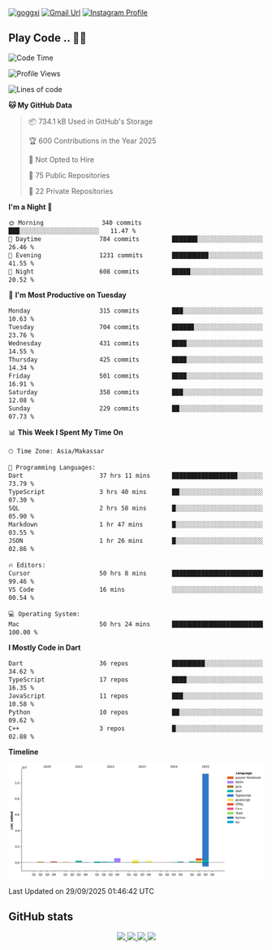 [![goggxi](https://img.shields.io/badge/Portofolio-Goggxi-orange)](https://goggxi.github.io)
[![Gmail Url](https://img.shields.io/twitter/url?label=Goggxi@gmail.com&logo=gmail&style=social&url=http%3A%2F%2Fmailto%3Acontact.Goggxi@gmail.com)](mailto:Goggxi@gmail.com) [![Instagram Profile](https://img.shields.io/twitter/url?label=moh_rifkan&logo=instagram&style=social&url=https://www.instagram.com/moh_rifkan/)](https://www.instagram.com/moh_rifkan/)

## Play Code .. 💬🚀

<!-- [![Moh Rifkan GitHub stats](https://github-readme-stats.vercel.app/api?username=goggxi&count_private=true&show_icons=true&theme=dracula&custom_title=Goggxi%20Statistic%20🚀)](https://github.com/goggxi/goggxi)

[![Top Langs](https://github-readme-stats.vercel.app/api/top-langs/?username=goggxi&langs_count=8&layout=compact&show_icons=true&theme=dracula)](https://github.com/goggxi/goggxi) -->

<!--START_SECTION:waka-->
![Code Time](http://img.shields.io/badge/Code%20Time-4%2C595%20hrs%2029%20mins-blue)

![Profile Views](http://img.shields.io/badge/Profile%20Views-9-blue)

![Lines of code](https://img.shields.io/badge/From%20Hello%20World%20I%27ve%20Written-13.7%20million%20lines%20of%20code-blue)

**🐱 My GitHub Data** 

> 📦 734.1 kB Used in GitHub's Storage 
 > 
> 🏆 600 Contributions in the Year 2025
 > 
> 🚫 Not Opted to Hire
 > 
> 📜 75 Public Repositories 
 > 
> 🔑 22 Private Repositories 
 > 
**I'm a Night 🦉** 

```text
🌞 Morning                340 commits         ███░░░░░░░░░░░░░░░░░░░░░░   11.47 % 
🌆 Daytime                784 commits         ███████░░░░░░░░░░░░░░░░░░   26.46 % 
🌃 Evening                1231 commits        ██████████░░░░░░░░░░░░░░░   41.55 % 
🌙 Night                  608 commits         █████░░░░░░░░░░░░░░░░░░░░   20.52 % 
```
📅 **I'm Most Productive on Tuesday** 

```text
Monday                   315 commits         ███░░░░░░░░░░░░░░░░░░░░░░   10.63 % 
Tuesday                  704 commits         ██████░░░░░░░░░░░░░░░░░░░   23.76 % 
Wednesday                431 commits         ████░░░░░░░░░░░░░░░░░░░░░   14.55 % 
Thursday                 425 commits         ████░░░░░░░░░░░░░░░░░░░░░   14.34 % 
Friday                   501 commits         ████░░░░░░░░░░░░░░░░░░░░░   16.91 % 
Saturday                 358 commits         ███░░░░░░░░░░░░░░░░░░░░░░   12.08 % 
Sunday                   229 commits         ██░░░░░░░░░░░░░░░░░░░░░░░   07.73 % 
```


📊 **This Week I Spent My Time On** 

```text
🕑︎ Time Zone: Asia/Makassar

💬 Programming Languages: 
Dart                     37 hrs 11 mins      ██████████████████░░░░░░░   73.79 % 
TypeScript               3 hrs 40 mins       ██░░░░░░░░░░░░░░░░░░░░░░░   07.30 % 
SQL                      2 hrs 58 mins       █░░░░░░░░░░░░░░░░░░░░░░░░   05.90 % 
Markdown                 1 hr 47 mins        █░░░░░░░░░░░░░░░░░░░░░░░░   03.55 % 
JSON                     1 hr 26 mins        █░░░░░░░░░░░░░░░░░░░░░░░░   02.86 % 

🔥 Editors: 
Cursor                   50 hrs 8 mins       █████████████████████████   99.46 % 
VS Code                  16 mins             ░░░░░░░░░░░░░░░░░░░░░░░░░   00.54 % 

💻 Operating System: 
Mac                      50 hrs 24 mins      █████████████████████████   100.00 % 
```

**I Mostly Code in Dart** 

```text
Dart                     36 repos            █████████░░░░░░░░░░░░░░░░   34.62 % 
TypeScript               17 repos            ████░░░░░░░░░░░░░░░░░░░░░   16.35 % 
JavaScript               11 repos            ███░░░░░░░░░░░░░░░░░░░░░░   10.58 % 
Python                   10 repos            ██░░░░░░░░░░░░░░░░░░░░░░░   09.62 % 
C++                      3 repos             █░░░░░░░░░░░░░░░░░░░░░░░░   02.88 % 
```



**Timeline**

![Lines of Code chart](https://raw.githubusercontent.com/Goggxi/Goggxi/main/assets/bar_graph.png)


 Last Updated on 29/09/2025 01:46:42 UTC
<!--END_SECTION:waka-->

## GitHub stats

<p align="center">
  <a href="https://github.com/goggxi">
    <img src="http://github-profile-summary-cards.vercel.app/api/cards/profile-details?username=goggxi&theme=transparent" />
  </a>
  <a href="https://github.com/goggxi">
    <img src="https://github-readme-streak-stats.herokuapp.com/?user=goggxi&hide_border=true&card_width=338&theme=transparent" />
  </a>
  <a href="https://github.com/goggxi">
    <img src="http://github-profile-summary-cards.vercel.app/api/cards/stats?username=goggxi&theme=transparent" />
  </a>
  <a href="https://github.com/goggxi">
    <img src="https://github-readme-stats.vercel.app/api/top-langs/?username=goggxi&langs_count=10&exclude_repo=&hide=c,makefile,html,css,sass,nix,nunjucks,tsql,dockerfile,shell&card_width=699&hide_border=true&theme=transparent" />
  </a>
  <!-- <br/>
  <a href="https://github.com/goggxi">
    <img src="https://komarev.com/ghpvc/?username=goggxi&color=blue&style=flat" />
  </a> -->
</p>
